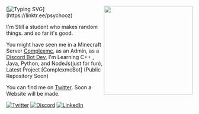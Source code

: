 <a href="https://linktr.ee/psychooz"><img width="240" align="right" src="https://i.ibb.co/DtR18qx/iahhtio8h4a81.webp?raw=true"></a>

[![Typing SVG](https://readme-typing-svg.herokuapp.com?font=Oswald&pause=3000&color=1252F7&center=true&width=500&height=100&lines=Hello+I'm+Ziad%2C;You+can+call+me+psycho%2C;I'm+a+software+engineer+Student%2C;And+a+beginner+Discord+Bot+Dev.)](https://linktr.ee/psychooz)

I'm Still a student who makes random things. and so far it's good.

You might have seen me in a Minecraft Server [Complexmc](https://discord.io/complexmc), as an Admin, as a [Discord Bot Dev](https://pastebin.com/FcL9ZVCY), I'm Learning  C++ , Java, Python, and NodeJs(just for fun), Latest Project [ComplexmcBot] (Public Repository Soon)

You can find me on [Twitter](https://twitter.com/Psy_cho_z). Soon a Website will be made.


[![Twitter](https://img.shields.io/badge/Twitter-%23229FEC.svg?&style=for-the-badge&logo=twitter&logoColor=white)](https://twitter.com/Psy_cho_z)
[![Discord](https://img.shields.io/badge/Discord-%237289DA.svg?&style=for-the-badge&logo=discord&logoColor=white)](https://pastebin.com/FcL9ZVCY)
[![LinkedIn](https://img.shields.io/badge/linktree-1de9b6?style=for-the-badge&logo=linktree&logoColor=white)](https://linktr.ee/psychooz)
